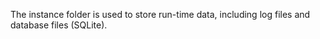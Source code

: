 The instance folder is used to store run-time data, including log files and database files (SQLite).